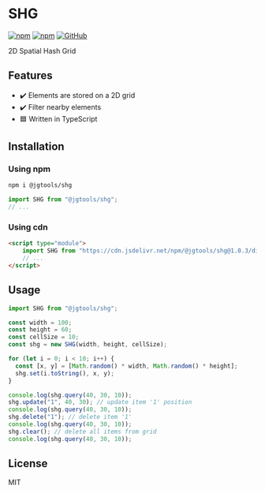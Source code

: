 # SHG

[![npm](https://img.shields.io/npm/v/@jgtools/shg)](https://www.npmjs.com/package/@jgtools/shg)
[![npm](https://img.shields.io/npm/dm/@jgtools/shg)](https://www.npmjs.com/package/@jgtools/shg)
[![GitHub](https://img.shields.io/github/license/jgtools/shg)](https://github.com/git/git-scm.com/blob/main/MIT-LICENSE.txt)

2D Spatial Hash Grid

## Features

- :heavy_check_mark: Elements are stored on a 2D grid
- :heavy_check_mark: Filter nearby elements
- :blue_square: Written in TypeScript

## Installation

### Using npm

```bash
npm i @jgtools/shg
```

```javascript
import SHG from "@jgtools/shg";
// ...
```

### Using cdn

```html
<script type="module">
    import SHG from "https://cdn.jsdelivr.net/npm/@jgtools/shg@1.0.3/dist/index.min.js";
    // ...
</script>
```

## Usage

```javascript
import SHG from "@jgtools/shg";

const width = 100;
const height = 60;
const cellSize = 10;
const shg = new SHG(width, height, cellSize);

for (let i = 0; i < 10; i++) {
  const [x, y] = [Math.random() * width, Math.random() * height];
  shg.set(i.toString(), x, y);
}

console.log(shg.query(40, 30, 10));
shg.update("1", 40, 30); // update item '1' position
console.log(shg.query(40, 30, 10));
shg.delete("1"); // delete item '1'
console.log(shg.query(40, 30, 10));
shg.clear(); // delete all items from grid
console.log(shg.query(40, 30, 10));
```

## License

MIT
